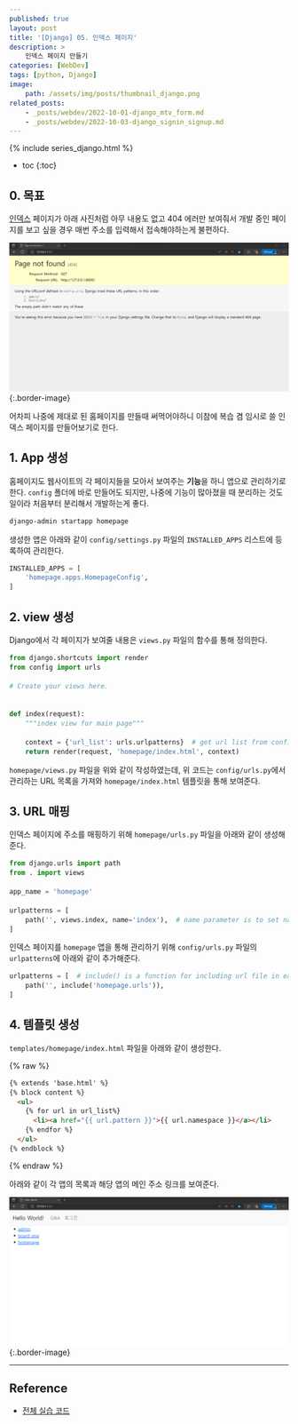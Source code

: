 ```yaml
---
published: true
layout: post
title: '[Django] 05. 인덱스 페이지'
description: >
    인덱스 페이지 만들기
categories: [WebDev]
tags: [python, Django]
image:
    path: /assets/img/posts/thumbnail_django.png
related_posts:
    - _posts/webdev/2022-10-01-django_mtv_form.md
    - _posts/webdev/2022-10-03-django_signin_signup.md
---
```

{% include series_django.html %}
* toc
{:toc}

## 0. 목표

[인덱스](https://en.wikipedia.org/wiki/Home_page) 페이지가 아래 사진처럼 아무 내용도 없고 404 에러만 보여줘서 개발 중인 페이지를 보고 싶을 경우 매번 주소를 입력해서 접속해야하는게 불편하다.  

![django_homepage_01](/assets/img/posts/django_homepage_01.png)
{:.border-image}

어차피 나중에 제대로 된 홈페이지를 만들때 써먹어야하니 이참에 복습 겸 임시로 쓸 인덱스 페이지를 만들어보기로 한다.  

## 1. App 생성

홈페이지도 웹사이트의 각 페이지들을 모아서 보여주는 **기능**을 하니 앱으로 관리하기로 한다. `config` 폴더에 바로 만들어도 되지만, 나중에 기능이 많아졌을 때 분리하는 것도 일이라 처음부터 분리해서 개발하는게 좋다.  

```bat
django-admin startapp homepage
```

생성한 앱은 아래와 같이 `config/settings.py` 파일의 `INSTALLED_APPS` 리스트에 등록하여 관리한다.  

```python
INSTALLED_APPS = [
    'homepage.apps.HomepageConfig',
]
```

## 2. view 생성

Django에서 각 페이지가 보여줄 내용은 `views.py` 파일의 함수를 통해 정의한다.  

```python
from django.shortcuts import render
from config import urls

# Create your views here.


def index(request):
    """index view for main page"""

    context = {'url_list': urls.urlpatterns}  # get url list from config
    return render(request, 'homepage/index.html', context)
```

`homepage/views.py` 파일을 위와 같이 작성하였는데, 위 코드는 `config/urls.py`에서 관리하는 URL 목록을 가져와 `homepage/index.html` 템플릿을 통해 보여준다.  

## 3. URL 매핑

인덱스 페이지에 주소를 매핑하기 위해 `homepage/urls.py` 파일을 아래와 같이 생성해준다.  

```python
from django.urls import path
from . import views

app_name = 'homepage'

urlpatterns = [
    path('', views.index, name='index'),  # name parameter is to set name of url variable for template
]
```

인덱스 페이지를 `homepage` 앱을 통해 관리하기 위해 `config/urls.py` 파일의 `urlpatterns`에 아래와 같이 추가해준다.  

```python
urlpatterns = [  # include() is a function for including url file in each app
    path('', include('homepage.urls')),
]
```

## 4. 템플릿 생성

`templates/homepage/index.html` 파일을 아래와 같이 생성한다.  

{% raw %}
```html
{% extends 'base.html' %}
{% block content %}
  <ul>
    {% for url in url_list%}
      <li><a href="{{ url.pattern }}">{{ url.namespace }}</a></li>
    {% endfor %}
  </ul>
{% endblock %}
```
{% endraw %}

아래와 같이 각 앱의 목록과 해당 앱의 메인 주소 링크를 보여준다.  

![django_homepage_02](/assets/img/posts/django_homepage_02.png)
{:.border-image}

---
## Reference
- [전체 실습 코드](https://github.com/djccnt15/study_django)